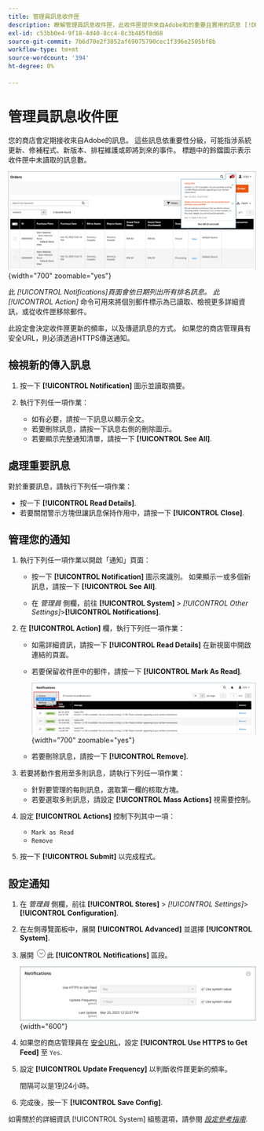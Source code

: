 ```yaml
---
title: 管理員訊息收件匣
description: 瞭解管理員訊息收件匣，此收件匣提供來自Adobe和的重要且實用的訊息 [!DNL Commerce] 系統。
exl-id: c53bb0e4-9f18-4d40-8cc4-8c3b485f8d68
source-git-commit: 7b6d70e2f3052af69075790cec1f396e2505bf8b
workflow-type: tm+mt
source-wordcount: '394'
ht-degree: 0%

---
```


# 管理員訊息收件匣

您的商店會定期接收來自Adobe的訊息。 這些訊息依重要性分級，可能指涉系統更新、修補程式、新版本、排程維護或即將到來的事件。 標題中的鈴鐺圖示表示收件匣中未讀取的訊息數。

![管理員 — 傳入訊息](./assets/admin-inbox-summary.png){width="700" zoomable="yes"}

此 _[!UICONTROL Notifications]_頁面會依日期列出所有排名訊息。 此_[!UICONTROL Action]_ 命令可用來將個別郵件標示為已讀取、檢視更多詳細資訊，或從收件匣移除郵件。

此設定會決定收件匣更新的頻率，以及傳遞訊息的方式。 如果您的商店管理員有安全URL，則必須透過HTTPS傳送通知。

## 檢視新的傳入訊息

1. 按一下 **[!UICONTROL Notification]** 圖示並讀取摘要。

1. 執行下列任一項作業：

   - 如有必要，請按一下訊息以顯示全文。
   - 若要刪除訊息，請按一下訊息右側的刪除圖示。
   - 若要顯示完整通知清單，請按一下 **[!UICONTROL See All]**.

## 處理重要訊息

對於重要訊息，請執行下列任一項作業：

- 按一下 **[!UICONTROL Read Details]**.
- 若要關閉警示方塊但讓訊息保持作用中，請按一下 **[!UICONTROL Close]**.

## 管理您的通知

1. 執行下列任一項作業以開啟「通知」頁面：

   - 按一下 **[!UICONTROL Notification]** 圖示來識別。 如果顯示一或多個新訊息，請按一下 **[!UICONTROL See All]**.

   - 在 _管理員_ 側欄，前往 **[!UICONTROL System]** > _[!UICONTROL Other Settings]_>**[!UICONTROL Notifications]**.

1. 在 **[!UICONTROL Action]** 欄，執行下列任一項作業：

   - 如需詳細資訊，請按一下 **[!UICONTROL Read Details]** 在新視窗中開啟連結的頁面。

   - 若要保留收件匣中的郵件，請按一下 **[!UICONTROL Mark As Read]**.

     ![管理員 — 將選取的通知標示為已讀取](./assets/admin-notifications-mark-as-read.png){width="700" zoomable="yes"}

   - 若要刪除訊息，請按一下 **[!UICONTROL Remove]**.

1. 若要將動作套用至多則訊息，請執行下列任一項作業：

   - 針對要管理的每則訊息，選取第一欄的核取方塊。
   - 若要選取多則訊息，請設定 **[!UICONTROL Mass Actions]** 視需要控制。

1. 設定 **[!UICONTROL Actions]** 控制下列其中一項：

   - `Mark as Read`
   - `Remove`

1. 按一下 **[!UICONTROL Submit]** 以完成程式。

## 設定通知

1. 在 _管理員_ 側欄，前往 **[!UICONTROL Stores]** > _[!UICONTROL Settings]_>**[!UICONTROL Configuration]**.

1. 在左側導覽面板中，展開 **[!UICONTROL Advanced]** 並選擇 **[!UICONTROL System]**.

1. 展開 ![展開選擇器](../assets/icon-display-expand.png)此 **[!UICONTROL Notifications]** 區段。

   ![通知設定](./assets/system-notifications.png){width="600"}

1. 如果您的商店管理員在 [安全URL](../stores-purchase/store-urls.md)，設定 **[!UICONTROL Use HTTPS to Get Feed]** 至 `Yes`.

1. 設定 **[!UICONTROL Update Frequency]** 以判斷收件匣更新的頻率。

   間隔可以是1到24小時。

1. 完成後，按一下 **[!UICONTROL Save Config]**.

如需關於的詳細資訊 [!UICONTROL System] 組態選項，請參閱 [_設定參考指南_](../configuration-reference/advanced/system.md).
